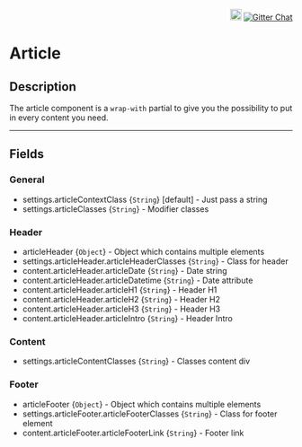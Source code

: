 <p align="right">
    <a href="https://badge.fury.io/bo/veams-component-article"><img src="https://badge.fury.io/bo/veams-component-article.svg" alt="Bower version" height="20"></a>
    <a href="https://gitter.im/Sebastian-Fitzner/Veams?utm_source=badge&utm_medium=badge&utm_campaign=pr-badge"><img src="https://badges.gitter.im/Sebastian-Fitzner/Veams.svg" alt="Gitter Chat" /></a>
</p>

# Article

## Description

The article component is a `wrap-with` partial to give you the possibility to put in every content you need. 

----

## Fields

### General
- settings.articleContextClass {`String`} [default] - Just pass a string
- settings.articleClasses {`String`} - Modifier classes

### Header
- articleHeader {`Object`} - Object which contains multiple elements
- settings.articleHeader.articleHeaderClasses {`String`} - Class for header
- content.articleHeader.articleDate {`String`} - Date string
- content.articleHeader.articleDatetime {`String`} - Date attribute
- content.articleHeader.articleH1 {`String`} - Header H1
- content.articleHeader.articleH2 {`String`} - Header H2
- content.articleHeader.articleH3 {`String`} - Header H3
- content.articleHeader.articleIntro {`String`} - Header Intro

### Content
- settings.articleContentClasses {`String`} - Classes content div

### Footer
- articleFooter {`Object`} - Object which contains multiple elements
- settings.articleFooter.articleFooterClasses {`String`} - Class for footer element
- content.articleFooter.articleFooterLink {`String`} - Footer link
